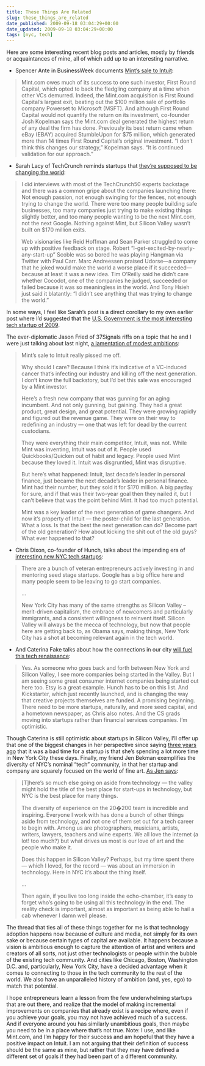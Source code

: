 ```yaml
---
title: These Things Are Related
slug: these_things_are_related
date_published: 2009-09-18 03:04:29+00:00
date_updated: 2009-09-18 03:04:29+00:00
tags: [nyc, tech]
---
```

Here are some interesting recent blog posts and articles, mostly by friends or acquaintances of mine, all of which add up to an interesting narrative.

- Spencer Ante in BusinessWeek documents [Mint’s sale to Intuit](http://www.businessweek.com/technology/content/sep2009/tc20090915_065038.htm):

> Mint.com owes much of its success to one such investor, First Round Capital, which opted to back the fledgling company at a time when other VCs demurred. Indeed, the Mint.com acquisition is First Round Capital’s largest exit, beating out the $100 million sale of portfolio company Powerset to Microsoft (MSFT). And although First Round Capital would not quantify the return on its investment, co-founder Josh Kopelman says the Mint.com deal generated the highest return of any deal the firm has done. Previously its best return came when eBay (EBAY) acquired StumbleUpon for $75 million, which generated more than 14 times First Round Capital’s original investment. “I don’t think this changes our strategy,” Kopelman says. “It is continued validation for our approach.”

- Sarah Lacy of TechCrunch reminds startups that [they’re supposed to be changing the world](http://www.techcrunch.com/2009/09/17/memo-to-start-ups-you%E2%80%99re-supposed-to-be-changing-the-world-remember/):

> I did interviews with most of the TechCrunch50 experts backstage and there was a common gripe about the companies launching there: Not enough passion, not enough swinging for the fences, not enough trying to change the world. There were too many people building safe businesses, too many companies just trying to make existing things slightly better, and too many people wanting to be the next Mint.com, not the next Google. Nothing against Mint, but Silicon Valley wasn’t built on $170 million exits.
> 
> Web visionaries like Reid Hoffman and Sean Parker struggled to come up with positive feedback on stage. Robert “I-get-excited-by-nearly-any-start-up” Scoble was so bored he was playing Hangman via Twitter with Paul Carr. Marc Andreessen praised Udorse—a company that he joked would make the world a worse place if it succeeded—because at least it was a new idea. Tim O’Reilly said he didn’t care whether Cocodot, one of the companies he judged, succeeded or failed because it was so meaningless in the world. And Tony Hsieh just said it blatantly: “I didn’t see anything that was trying to change the world.”

In some ways, I feel like Sarah’s post is a direct corollary to my own earlier post where I’d suggested that the [U.S. Government is the most interesting tech startup of 2009](/2009/08/the-most-interesting-new-tech-startup-of-2009.html).

The ever-diplomatic Jason Fried of 37Signals riffs on a topic that he and I were just talking about last night, [a lamentation of modest ambitions](http://37signals.com/svn/posts/1927-the-next-generation-bends-over):

> Mint’s sale to Intuit really pissed me off.
> 
> Why should I care? Because I think it’s indicative of a VC-induced cancer that’s infecting our industry and killing off the next generation. I don’t know the full backstory, but I’d bet this sale was encouraged by a Mint investor.
> 
> Here’s a fresh new company that was gunning for an aging incumbent. And not only gunning, but gaining. They had a great product, great design, and great potential. They were growing rapidly and figured out the revenue game. They were on their way to redefining an industry — one that was left for dead by the current custodians.
> 
> They were everything their main competitor, Intuit, was not. While Mint was inventing, Intuit was out of it. People used Quickbooks/Quicken out of habit and legacy. People used Mint because they loved it. Intuit was disgruntled, Mint was disruptive.
> 
> But here’s what happened: Intuit, last decade’s leader in personal finance, just became the next decade’s leader in personal finance. Mint had their number, but they sold it for $170 million. A big payday for sure, and if that was their two-year goal then they nailed it, but I can’t believe that was the point behind Mint. It had too much potential.
> 
> Mint was a key leader of the next generation of game changers. And now it’s property of Intuit — the poster-child for the last generation. What a loss. Is that the best the next generation can do? Become part of the old generation? How about kicking the shit out of the old guys? What ever happened to that?

- Chris Dixon, co-founder of Hunch, talks about the impending era of [interesting new NYC tech startups](http://www.cdixon.org/?p=281):

> There are a bunch of veteran entrepreneurs actively investing in and mentoring seed stage startups. Google has a big office here and many people seem to be leaving to go start companies.
> 
> …
> 
> New York City has many of the same strengths as Silicon Valley – merit-driven capitalism, the embrace of newcomers and particularly immigrants, and a consistent willingness to reinvent itself. Silicon Valley will always be the mecca of technology, but now that people here are getting back to, as Obama says, making things, New York City has a shot at becoming relevant again in the tech world.

- And Caterina Fake talks about how the connections in our city [will fuel this tech renaissance](http://www.caterina.net/archive/001193.html):

> Yes. As someone who goes back and forth between New York and Silicon Valley, I see more companies being started in the Valley. But I am seeing some great consumer internet companies being started out here too. Etsy is a great example. Hunch has to be on this list. And Kickstarter, which just recently launched, and is changing the way that creative projects themselves are funded. A promising beginning. There need to be more startups, naturally, and more seed capital, and a hometown newspaper, as Chris also notes. And the CS grads moving into startups rather than financial services companies. I’m optimistic.

Though Caterina is still optimistic about startups in Silicon Valley, I’ll offer up that one of the biggest changes in her perspective since saying [three years ago](http://www.caterina.net/archive/000965.html) that it was a bad time for a startup is that she’s spending a lot more time in New York City these days. Finally, my friend Jen Bekman exemplifies the diversity of NYC’s nominal “tech” community, in that her startup and company are squarely focused on the world of fine art. [As Jen says](http://www.personism.com/2009/09/17/not-ideas-about-the-thing-but-the-thing-itself/):

> [T]here’s so much else going on aside from technology — the valley might hold the title of the best place for start-ups in technology, but NYC is the best place for many things.
> 
> The diversity of experience on the 20�200 team is incredible and inspiring. Everyone I work with has done a bunch of other things aside from technology, and not one of them set out for a tech career to begin with. Among us are photographers, musicians, artists, writers, lawyers, teachers and wine experts. We all love the internet (a lot! too much?) but what drives us most is our love of art and the people who make it.
> 
> Does this happen in Silicon Valley? Perhaps, but my time spent there — which I loved, for the record — was about an immersion in technology. Here in NYC it’s about the thing itself.
> 
> …
> 
> Then again, if you live too long inside the echo-chamber, it’s easy to forget who’s going to be using all this technology in the end. The reality check is important, almost as important as being able to hail a cab whenever I damn well please.

The thread that ties all of these things together for me is that technology adoption happens now because of culture and media, not simply for its own sake or because certain types of capital are available. It happens because a vision is ambitious enough to capture the attention of artist and writers and creators of all sorts, not just other technologists or people within the bubble of the existing tech community. And cities like Chicago, Boston, Washington D.C. and, particularly, New York City, have a decided advantage when it comes to connecting to those in the tech community to the rest of the world. We also have an unparalleled history of ambition (and, yes, ego) to match that potential.

I hope entrepreneurs learn a lesson from the few underwhelming startups that are out there, and realize that the model of making incremental improvements on companies that already exist is a recipe where, even if you achieve your goals, you may not have achieved much of a success. And if everyone around you has similarly unambitious goals, then maybe you need to be in a place where that’s not true.
Note: I use, and like Mint.com, and I’m happy for their success and am hopeful that they have a positive impact on Intuit. I am not arguing that their definition of success should be the same as mine, but rather that they may have defined a different set of goals if they had been part of a different community.
